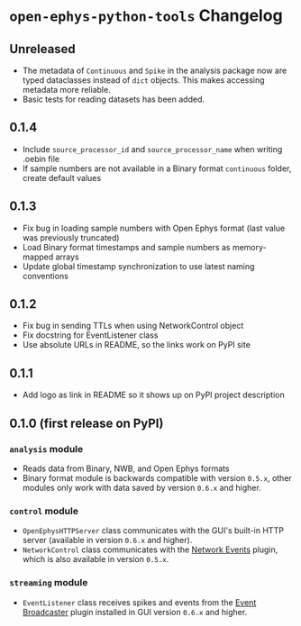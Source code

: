 # `open-ephys-python-tools` Changelog

## Unreleased

- The metadata of `Continuous` and `Spike` in the analysis package now are typed dataclasses
  instead of `dict` objects. This makes accessing metadata more reliable.
- Basic tests for reading datasets has been added.

## 0.1.4

- Include `source_processor_id` and `source_processor_name` when writing .oebin file
- If sample numbers are not available in a Binary format `continuous` folder, create default values

## 0.1.3

- Fix bug in loading sample numbers with Open Ephys format (last value was previously truncated)
- Load Binary format timestamps and sample numbers as memory-mapped arrays
- Update global timestamp synchronization to use latest naming conventions

## 0.1.2

- Fix bug in sending TTLs when using NetworkControl object
- Fix docstring for EventListener class
- Use absolute URLs in README, so the links work on PyPI site

## 0.1.1

- Add logo as link in README so it shows up on PyPI project description

## 0.1.0 (first release on PyPI)

### `analysis` module

- Reads data from Binary, NWB, and Open Ephys formats
- Binary format module is backwards compatible with version `0.5.x`, other modules only work with data saved by version `0.6.x` and higher.

### `control` module

- `OpenEphysHTTPServer` class communicates with the GUI's built-in HTTP server (available in version `0.6.x` and higher).
- `NetworkControl` class communicates with the [Network Events](https://open-ephys.github.io/gui-docs/User-Manual/Plugins/Network-Events.html) plugin, which is also available in version `0.5.x`.

### `streaming` module

- `EventListener` class receives spikes and events from the [Event Broadcaster](https://open-ephys.github.io/gui-docs/User-Manual/Plugins/Event-Broadcaster.html) plugin installed in GUI version `0.6.x` and higher.